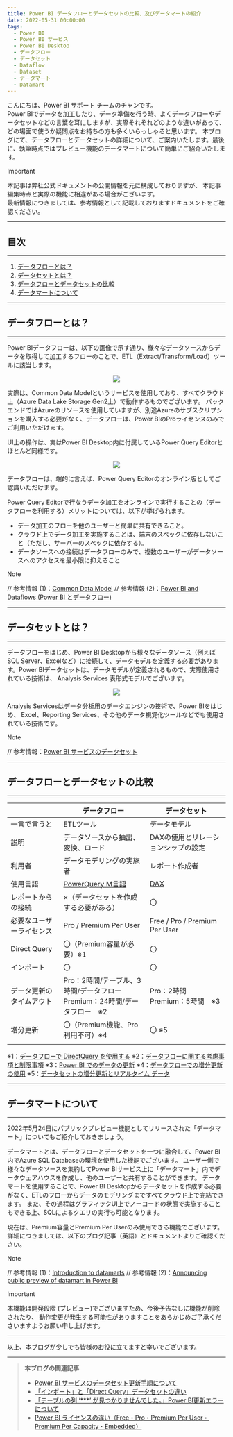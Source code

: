 ```yaml
---
title: Power BI データフローとデータセットの比較、及びデータマートの紹介
date: 2022-05-31 00:00:00 
tags:
  - Power BI
  - Power BI サービス
  - Power BI Desktop
  - データフロー
  - データセット
  - Dataflow
  - Dataset
  - データマート
  - Datamart
---
```



こんにちは、Power BI サポート チームのチャンです。  
Power BIでデータを加工したり、データ準備を行う時、よくデータフローやデータセットなどの言葉を耳にしますが、実際それぞれどのような違いがあって、どの場面で使うか疑問点をお持ちの方も多くいらっしゃると思います。
本ブログにて、データフローとデータセットの詳細について、ご案内いたします。最後に、執筆時点ではプレビュー機能のデータマートについて簡単にご紹介いたします。

<!-- more -->

> [!IMPORTANT]  
> 本記事は弊社公式ドキュメントの公開情報を元に構成しておりますが、
> 本記事編集時点と実際の機能に相違がある場合がございます。  
> 最新情報につきましては、参考情報として記載しておりますドキュメントをご確認ください。

---
## 目次
---
1. [データフローとは？](#データフローとは？)
2. [データセットとは？](#データセットとは？)
3. [データフローとデータセットの比較](#データフローとデータセットの比較)
4. [データマートについて](#データマートについて)

---
## データフローとは？
---
Power BIデータフローは、以下の画像で示す通り、様々なデータソースからデータを取得して加工するフローのことで、ETL（Extract/Transform/Load）ツールに該当します。

<div align="center">
<img src="dataflow.png">
</div>

実際は、Common Data Modelというサービスを使用しており、すべてクラウド上（Azure Data Lake Storage Gen2上）で動作するものでございます。
バックエンドではAzureのリソースを使用していますが、別途Azureのサブスクリプションを購入する必要がなく、データフローは、Power BIのProライセンスのみでご利用いただけます。

UI上の操作は、実はPower BI Desktop内に付属しているPower Query Editorとほとんど同様です。

<div align="center">
<img src="dataflow_powerquery_ui.png">
</div>

データフローは、端的に言えば、Power Query Editorのオンライン版としてご認識いただけます。

Power Query Editorで行なうデータ加工をオンラインで実行することの（データフローを利用する）メリットについては、以下が挙げられます。

- データ加工のフローを他のユーザーと簡単に共有できること。
- クラウド上でデータ加工を実施することは、端末のスペックに依存しないこと（ただし、サーバーのスペックに依存する）。
- データソースへの接続はデータフローのみで、複数のユーザーがデータソースへのアクセスを最小限に抑えること

> [!NOTE]
> // 参考情報 (1)：[Common Data Model](https://docs.microsoft.com/ja-JP/common-data-model/)
> // 参考情報 (2)：[Power BI and Dataflows (Power BI とデータフロー)](https://go.microsoft.com/fwlink/?linkid=2034388&clcid=0x409)


---
## データセットとは？
---

データフローをはじめ、Power BI Desktopから様々なデータソース（例えばSQL Server、Excelなど）に接続して、データモデルを定義する必要があります。Power BIデータセットは、データモデルが定義されるもので、実際使用されている技術は、 Analysis Services 表形式モデルでございます。

<div align="center">
<img src="dataset.png">
</div>
 
Analysis Servicesはデータ分析用のデータエンジンの技術で、Power BIをはじめ、
Excel、Reporting Services、その他のデータ視覚化ツールなどでも使用されている技術です。

> [!NOTE]
> // 参考情報：[Power BI サービスのデータセット](https://docs.microsoft.com/ja-jp/power-bi/connect-data/service-datasets-understand#power-bi-desktop-developed-models)


---
## データフローとデータセットの比較
---

|                          | データフロー                                                            | データセット                        | 
| ------------------------ | ----------------------------------------------------------------------- | ----------------------------------- | 
| 一言で言うと             | ETLツール                                                               | データモデル                        | 
| 説明                     | データソースから抽出、変換、ロード                                        | DAXの使用とリレーションシップの設定 | 
| 利用者                   | データモデリングの実施者                                                | レポート作成者                      | 
| 使用言語                 | [PowerQuery M言語](https://docs.microsoft.com/ja-jp/powerquery-m/)   | [DAX](https://docs.microsoft.com/ja-jp/dax/)    | 
| レポートからの接続       | ×（データセットを作成する必要がある）                                   | 〇                                  | 
| 必要なユーザーライセンス | Pro / Premium Per User                                                  | Free / Pro / Premium Per User       | 
| Direct Query             | 〇（Premium容量が必要）※1                                              | 〇                                  | 
| インポート               | 〇                                                                      | 〇                                  | 
| データ更新のタイムアウト | Pro：2時間/テーブル、3時間/データフロー<br>Premium：24時間/データフロー　※2 | Pro：2時間<br>Premium：5時間　※3        | 
| 増分更新                 | 〇（Premium機能、Pro利用不可）※4                                   | 〇 ※5                                 | 
|                          | 


※1：[データフローで DirectQuery を使用する](https://docs.microsoft.com/ja-jp/power-bi/transform-model/dataflows/dataflows-directquery)
※2：[データフローに関する考慮事項と制限事項](https://docs.microsoft.com/ja-jp/power-bi/transform-model/dataflows/dataflows-features-limitations)
※3：[Power BI でのデータの更新](https://docs.microsoft.com/ja-jp/power-bi/connect-data/refresh-data#data-refresh)
※4：[データフローでの増分更新の使用](https://docs.microsoft.com/ja-jp/power-query/dataflows/incremental-refresh)
※5：[データセットの増分更新とリアルタイム データ](https://docs.microsoft.com/ja-jp/power-bi/connect-data/incremental-refresh-overview)

<p>

---
## データマートについて
---

2022年5月24日にパブリックプレビュー機能としてリリースされた「データマート」についてもご紹介しておきましょう。

データマートとは、データフローとデータセットを一つに融合して、Power BI内でAzure SQL Databaseの環境を使用した機能でございます。
ユーザー側で様々なデータソースを集約してPower BIサービス上に「データマート」内でデータウェアハウスを作成し、他のユーザーと共有することができます。
データマートを使用することで、Power BI Desktopからデータセットを作成する必要がなく、ETLのフローからデータのモデリングまですべてクラウド上で完結できます。
また、その過程はグラフィックUI上でノーコードの状態で実施することもできる上、SQLによるクエリの実行も可能となります。

現在は、Premium容量とPremium Per Userのみ使用できる機能でございます。
詳細につきましては、以下のブログ記事（英語）とドキュメントよりご確認ください。

> [!NOTE]
> // 参考情報 (1)：[Introduction to datamarts](https://docs.microsoft.com/en-us/power-bi/transform-model/datamarts/datamarts-overview)
> // 参考情報 (2)：[Announcing public preview of datamart in Power BI](https://powerbi.microsoft.com/ja-jp/blog/announcing-public-preview-of-datamart-in-power-bi/)

> [!IMPORTANT] 
> 本機能は開発段階 (プレビュー)でございますため、今後予告なしに機能が削除されたり、
> 動作変更が発生する可能性がありますことをあらかじめご了承くださいますようお願い申し上げます。


---

以上、本ブログが少しでも皆様のお役に立てますと幸いでございます。


---

> **本ブログの関連記事**
> - [Power BI サービスのデータセット更新手順について](../pbi_refresh_settings/)
> - [「インポート」と「Direct Query」データセットの違い](../storage_mode/)
> - [「テーブルの列 ‘***’ が見つかりませんでした。」Power BI更新エラーについて](../pbi_refresh_error/)
> - [Power BI ライセンスの違い（Free・Pro・Premium Per User・Premium Per Capacity・Embedded）](../pbi_license/)